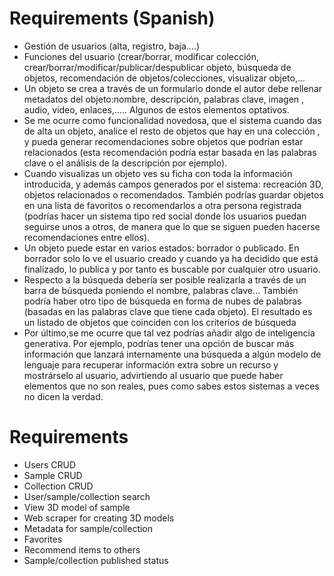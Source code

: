 # Requirements (Spanish)

- Gestión de usuarios (alta, registro, baja....)
- Funciones del usuario (crear/borrar, modificar colección, crear/borrar/modificar/publicar/despublicar objeto, búsqueda de objetos, recomendación de objetos/colecciones, visualizar objeto,...
- Un objeto se crea a través de un formulario donde el autor debe rellenar metadatos del objeto:nombre, descripción, palabras clave, imagen , audio, video, enlaces,..... Algunos de estos elementos optativos.
- Se me ocurre como funcionalidad novedosa, que el sistema cuando das de alta un objeto, analice el resto de objetos que hay en una colección , y pueda generar recomendaciones sobre objetos que podrían estar relacionados (esta recomendación podría estar basada en las palabras clave o el análisis de la descripción por ejemplo).
- Cuando visualizas un objeto ves su ficha con toda la información introducida, y además campos generados por el sistema: recreación 3D, objetos relacionados o recomendados. También podrías guardar objetos en una lista de favoritos o recomendarlos a otra persona registrada (podrías hacer un sistema tipo red social donde los usuarios puedan seguirse unos a otros, de manera que lo que se siguen pueden hacerse recomendaciones entre ellos).
- Un objeto puede estar en varios estados: borrador o publicado. En borrador solo lo ve el usuario creado y cuando ya ha decidido que está finalizado, lo publica y por tanto es buscable por cualquier otro usuario.
- Respecto a la búsqueda debería ser posible realizarla a través de un barra de búsqueda poniendo el nombre, palabras clave... También podría haber otro tipo de búsqueda en forma de nubes de palabras (basadas en las palabras clave que tiene cada objeto). El resultado es un listado de objetos que coinciden con los criterios de búsqueda
- Por último,se me ocurre que tal vez podrías añadir algo de inteligencia generativa. Por ejemplo, podrías tener una opción de buscar más información que lanzará internamente una búsqueda a algún modelo de lenguaje para recuperar información extra sobre un recurso y mostrárselo al usuario, advirtiendo al usuario que puede haber elementos que no son reales, pues como sabes estos sistemas a veces no dicen la verdad.

# Requirements

- Users CRUD
- Sample CRUD
- Collection CRUD
- User/sample/collection search
- View 3D model of sample
- Web scraper for creating 3D models
- Metadata for sample/collection
- Favorites
- Recommend items to others
- Sample/collection published status
